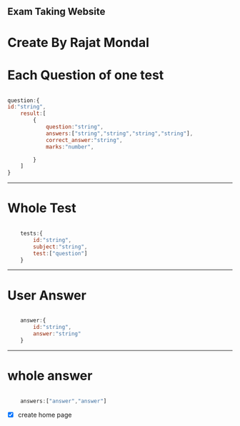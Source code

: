 ## Exam Taking Website

# Create By Rajat Mondal

# Each Question of one test

```JavaScript

question:{
id:"string",
    result:[
        {
            question:"string",
            answers:["string","string","string","string"],
            correct_answer:"string",
            marks:"number",

        }
    ]
}

```

---

# Whole Test

```JavaScript

    tests:{
        id:"string",
        subject:"string",
        test:["question"]
    }
```

---

# User Answer

```JavaScript

    answer:{
        id:"string",
        answer:"string"
    }

```
   --- 
# whole answer
```JavaScript

    answers:["answer","answer"]
```

- [x] create home page
